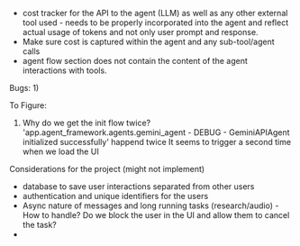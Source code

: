 - cost tracker for the API to the agent (LLM) as well as any other external tool used - needs to be properly incorporated into the agent and reflect actual usage of tokens and not only user prompt and response.
- Make sure cost is captured within the agent and any sub-tool/agent calls
- agent flow section does not contain the content of the agent interactions with tools.



Bugs:
1) 


To Figure:
1) Why do we get the init flow twice? 'app.agent_framework.agents.gemini_agent - DEBUG - GeminiAPIAgent initialized successfully' happend twice
    It seems to trigger a second time when we load the UI



Considerations for the project (might not implement)
- database to save user interactions separated from other users
- authentication and unique identifiers for the users
- Async nature of messages and long running tasks (research/audio) - How to handle? Do we block the user in the UI and allow them to cancel the task?
- 